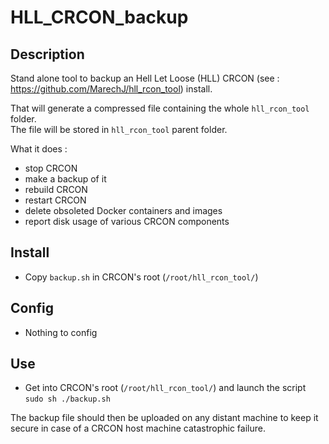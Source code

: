 # HLL_CRCON_backup

## Description
Stand alone tool to backup an Hell Let Loose (HLL) CRCON (see : https://github.com/MarechJ/hll_rcon_tool) install.

That will generate a compressed file containing the whole `hll_rcon_tool` folder.  
The file will be stored in `hll_rcon_tool` parent folder.

What it does :  
- stop CRCON  
- make a backup of it  
- rebuild CRCON  
- restart CRCON  
- delete obsoleted Docker containers and images
- report disk usage of various CRCON components

## Install
- Copy `backup.sh` in CRCON's root (`/root/hll_rcon_tool/`)

## Config
- Nothing to config

## Use
- Get into CRCON's root (`/root/hll_rcon_tool/`) and launch the script `sudo sh ./backup.sh`

The backup file should then be uploaded on any distant machine to keep it secure in case of a CRCON host machine catastrophic failure.
